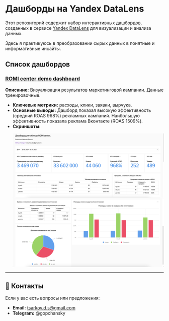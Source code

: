 # Дашборды на Yandex DataLens

Этот репозиторий содержит набор интерактивных дашбордов, созданных в сервисе [Yandex DataLens](https://cloud.yandex.ru/services/datalens) для визуализации и анализа данных.

Здесь я практикуюсь в преобразовании сырых данных в понятные и информативные инсайты.


## Список дашбордов

### [ROMI center demo dashboard](https://datalens.yandex/uts8y1a4txcmf)
**Описание:** Визуализация результатов маркетинговой кампании. Данные тренировочные.
*   **Ключевые метрики:** расходы, клики, заявки, вырчука.
*   **Основные выводы:** Дашборд показал высокую эффективность (средний ROAS 968%) рекламных кампаний. Наибольшую эффективность показала реклама Вконтакте (ROAS 1509%).
*   **Скриншоты:**
    <p align="center">
      <img src="ROMI-center-demo-dashboard/images/romi-dashboard-preview1.png" width="800" alt="Скриншот дашборда 1">
        <img src="ROMI-center-demo-dashboard/images/romi-dashboard-preview2.png" width="800" alt="Скриншот дашборда 1">
    </p>

---

## 📮 Контакты

Если у вас есть вопросы или предложения:

*   **Email:** tsarkov.d.s@gmail.com
*   **Telegram:** @gopchansky
